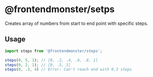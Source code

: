# @frontendmonster/setps

Creates array of numbers from start to end point with specific steps.

## Usage

```javascript
import steps from '@frontendmonster/steps';

steps(0, 5, 1); // [0, .2, .4, .6, .8, 1]
steps(0, 2, 1); // [0, .5, 1]
steps(0, .3, 4) // Error: Can't reach end with 0.3 steps
```
